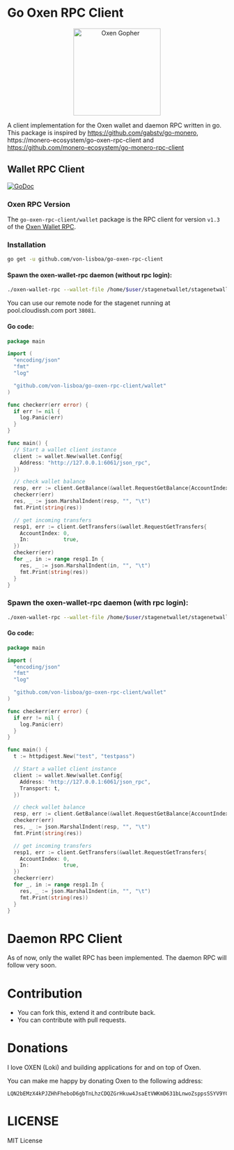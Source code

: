 Go Oxen RPC Client
====================

<p align="center">
<img src="https://github.com/von-lisboa/go-oxen-rpc-client/raw/master/media/img/oxen_gopher.png" alt="Oxen Gopher" width="200" />
</p>

A client implementation for the Oxen wallet and daemon RPC written in go.
This package is inspired by https://github.com/gabstv/go-monero, https://monero-ecosystem/go-oxen-rpc-client
and https://github.com/monero-ecosystem/go-monero-rpc-client

## Wallet RPC Client

[![GoDoc](https://godoc.org/github.com/von-lisboa/go-oxen-rpc-client/wallet?status.svg)](https://godoc.org/github.com/von-lisboa/go-oxen-rpc-client/wallet)

### Oxen RPC Version
The ```go-oxen-rpc-client/wallet``` package is the RPC client for version `v1.3` of the [Oxen Wallet RPC](https://www.getmonero.org/resources/developer-guides/wallet-rpc.html).

### Installation

```sh
go get -u github.com/von-lisboa/go-oxen-rpc-client
```

#### Spawn the oxen-wallet-rpc daemon (without rpc login):

```sh
./oxen-wallet-rpc --wallet-file /home/$user/stagenetwallet/stagenetwallet --daemon-address pool.cloudissh.com:38081 --stagenet --rpc-bind-port 6061 --password 'mystagenetwalletpassword' --disable-rpc-login
```
You can use our remote node for the stagenet running at pool.cloudissh.com port `38081`.

#### Go code:

```Go
package main

import (
  "encoding/json"
  "fmt"
  "log"

  "github.com/von-lisboa/go-oxen-rpc-client/wallet"
)

func checkerr(err error) {
  if err != nil {
    log.Panic(err)
  }
}

func main() {
  // Start a wallet client instance
  client := wallet.New(wallet.Config{
    Address: "http://127.0.0.1:6061/json_rpc",
  })

  // check wallet balance
  resp, err := client.GetBalance(&wallet.RequestGetBalance{AccountIndex: 0})
  checkerr(err)
  res, _ := json.MarshalIndent(resp, "", "\t")
  fmt.Print(string(res))

  // get incoming transfers
  resp1, err := client.GetTransfers(&wallet.RequestGetTransfers{
    AccountIndex: 0,
    In:           true,
  })
  checkerr(err)
  for _, in := range resp1.In {
    res, _ := json.MarshalIndent(in, "", "\t")
    fmt.Print(string(res))
  }
}
```

### Spawn the oxen-wallet-rpc daemon (with rpc login):

```sh
./oxen-wallet-rpc --wallet-file /home/$user/stagenetwallet/stagenetwallet --daemon-address pool.cloudissh.com:38081 --stagenet --rpc-bind-port 6061 --password 'mystagenetwalletpassword' --rpc-login test:testpass
```

#### Go code:

```Go
package main

import (
  "encoding/json"
  "fmt"
  "log"

  "github.com/von-lisboa/go-oxen-rpc-client/wallet"
)

func checkerr(err error) {
  if err != nil {
    log.Panic(err)
  }
}

func main() {
  t := httpdigest.New("test", "testpass")

  // Start a wallet client instance
  client := wallet.New(wallet.Config{
    Address: "http://127.0.0.1:6061/json_rpc",
    Transport: t,
  })

  // check wallet balance
  resp, err := client.GetBalance(&wallet.RequestGetBalance{AccountIndex: 0})
  checkerr(err)
  res, _ := json.MarshalIndent(resp, "", "\t")
  fmt.Print(string(res))

  // get incoming transfers
  resp1, err := client.GetTransfers(&wallet.RequestGetTransfers{
    AccountIndex: 0,
    In:           true,
  })
  checkerr(err)
  for _, in := range resp1.In {
    res, _ := json.MarshalIndent(in, "", "\t")
    fmt.Print(string(res))
  }
}
```

# Daemon RPC Client

As of now, only the wallet RPC has been implemented. The daemon RPC will follow very soon.

# Contribution
* You can fork this, extend it and contribute back.
* You can contribute with pull requests.

# Donations
I love OXEN (Loki) and building applications for and on top of Oxen.

You can make me happy by donating Oxen to the following address:

```
LQN2bEMzX4kPJZHhFheboD6gbTnLhzCDQZGrHkuw4JsaEtVWKmD631bLnwoZsppsSSYV9YCy3hjLyURGYLF2cwn3Cn8vgYh
```

# LICENSE
MIT License